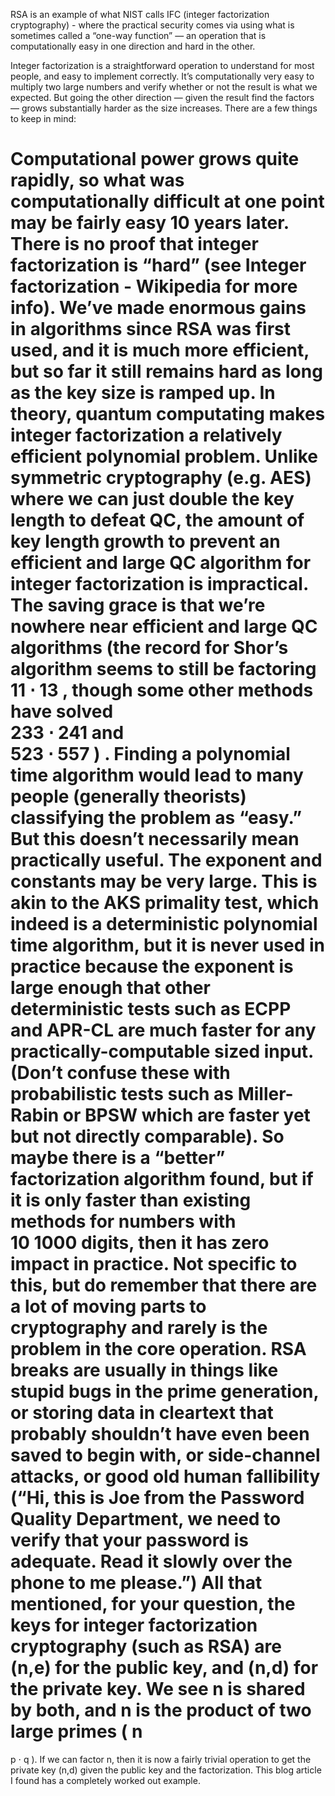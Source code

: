 RSA is an example of what NIST calls IFC (integer factorization cryptography) - where the practical security comes via using what is sometimes called a “one-way function” — an operation that is computationally easy in one direction and hard in the other.

Integer factorization is a straightforward operation to understand for most people, and easy to implement correctly. It’s computationally very easy to multiply two large numbers and verify whether or not the result is what we expected. But going the other direction — given the result find the factors — grows substantially harder as the size increases. There are a few things to keep in mind:

Computational power grows quite rapidly, so what was computationally difficult at one point may be fairly easy 10 years later.
There is no proof that integer factorization is “hard” (see Integer factorization - Wikipedia for more info). We’ve made enormous gains in algorithms since RSA was first used, and it is much more efficient, but so far it still remains hard as long as the key size is ramped up.
In theory, quantum computating makes integer factorization a relatively efficient polynomial problem. Unlike symmetric cryptography (e.g. AES) where we can just double the key length to defeat QC, the amount of key length growth to prevent an efficient and large QC algorithm for integer factorization is impractical. The saving grace is that we’re nowhere near efficient and large QC algorithms (the record for Shor’s algorithm seems to still be factoring  
11
⋅
13
 , though some other methods have solved  
233
⋅
241
  and  
523
⋅
557
 ) .
Finding a polynomial time algorithm would lead to many people (generally theorists) classifying the problem as “easy.” But this doesn’t necessarily mean practically useful. The exponent and constants may be very large. This is akin to the AKS primality test, which indeed is a deterministic polynomial time algorithm, but it is never used in practice because the exponent is large enough that other deterministic tests such as ECPP and APR-CL are much faster for any practically-computable sized input. (Don’t confuse these with probabilistic tests such as Miller-Rabin or BPSW which are faster yet but not directly comparable). So maybe there is a “better” factorization algorithm found, but if it is only faster than existing methods for numbers with  
10
1000
  digits, then it has zero impact in practice.
Not specific to this, but do remember that there are a lot of moving parts to cryptography and rarely is the problem in the core operation. RSA breaks are usually in things like stupid bugs in the prime generation, or storing data in cleartext that probably shouldn’t have even been saved to begin with, or side-channel attacks, or good old human fallibility (“Hi, this is Joe from the Password Quality Department, we need to verify that your password is adequate. Read it slowly over the phone to me please.”)
All that mentioned, for your question, the keys for integer factorization cryptography (such as RSA) are (n,e) for the public key, and (n,d) for the private key. We see n is shared by both, and n is the product of two large primes ( 
n
=
p
⋅
q
 ). If we can factor n, then it is now a fairly trivial operation to get the private key (n,d) given the public key and the factorization. This blog article I found has a completely worked out example.
